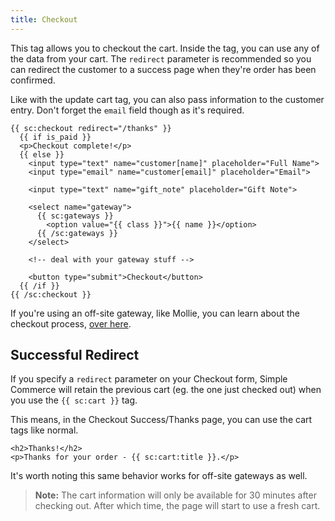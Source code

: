 ```yaml
---
title: Checkout
---
```


This tag allows you to checkout the cart. Inside the tag, you can use any of the data from your cart. The `redirect` parameter is recommended so you can redirect the customer to a success page when they're order has been confirmed.

Like with the update cart tag, you can also pass information to the customer entry. Don't forget the `email` field though as it's required.

```antlers
{{ sc:checkout redirect="/thanks" }}
  {{ if is_paid }}
  <p>Checkout complete!</p>
  {{ else }}
    <input type="text" name="customer[name]" placeholder="Full Name">
    <input type="email" name="customer[email]" placeholder="Email">

    <input type="text" name="gift_note" placeholder="Gift Note">

    <select name="gateway">
      {{ sc:gateways }}
        <option value="{{ class }}">{{ name }}</option>
      {{ /sc:gateways }}
    </select>

    <!-- deal with your gateway stuff -->

    <button type="submit">Checkout</button>
  {{ /if }}
{{ /sc:checkout }}
```

If you're using an off-site gateway, like Mollie, you can learn about the checkout process, [over here](/gateways#offsite-gateways).

## Successful Redirect

If you specify a `redirect` parameter on your Checkout form, Simple Commerce will retain the previous cart (eg. the one just checked out) when you use the `{{ sc:cart }}` tag.

This means, in the Checkout Success/Thanks page, you can use the cart tags like normal.

```
<h2>Thanks!</h2>
<p>Thanks for your order - {{ sc:cart:title }}.</p>
```

It's worth noting this same behavior works for off-site gateways as well.

> **Note:** The cart information will only be available for 30 minutes after checking out. After which time, the page will start to use a fresh cart.

